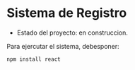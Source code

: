<h1>Sistema de Registro</h1>

- Estado del proyecto: en construccion.

Para ejercutar el sistema, debesponer:

```npm install react```

